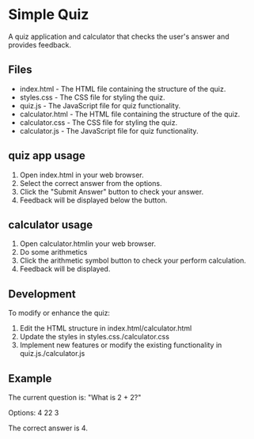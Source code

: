 # Simple Quiz
A quiz application and calculator that checks the user's answer and provides feedback.

## Files
- index.html - The HTML file containing the structure of the quiz.
- styles.css - The CSS file for styling the quiz.
- quiz.js - The JavaScript file for quiz functionality.
- calculator.html - The HTML file containing the structure of the quiz.
- calculator.css - The CSS file for styling the quiz.
- calculator.js - The JavaScript file for quiz functionality.

## quiz app usage
1. Open index.html in your web browser.
2. Select the correct answer from the options.
3. Click the "Submit Answer" button to check your answer.
4. Feedback will be displayed below the button.

## calculator usage
1. Open calculator.htmlin your web browser.
2. Do some arithmetics
3. Click the arithmetic symbol button to check your perform calculation.
4. Feedback will be displayed.


## Development
To modify or enhance the quiz:

1. Edit the HTML structure in index.html/calculator.html
2. Update the styles in styles.css./calculator.css
3. Implement new features or modify the existing functionality in quiz.js./calculator.js

## Example

The current question is: "What is 2 + 2?"

Options:
4
22
3

The correct answer is 4.

